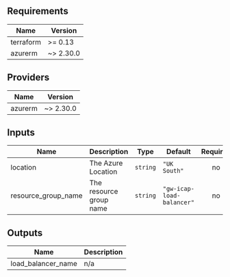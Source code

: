 ## Requirements

| Name | Version |
|------|---------|
| terraform | >= 0.13 |
| azurerm | ~> 2.30.0 |

## Providers

| Name | Version |
|------|---------|
| azurerm | ~> 2.30.0 |

## Inputs

| Name | Description | Type | Default | Required |
|------|-------------|------|---------|:--------:|
| location | The Azure Location | `string` | `"UK South"` | no |
| resource\_group\_name | The resource group name | `string` | `"gw-icap-load-balancer"` | no |

## Outputs

| Name | Description |
|------|-------------|
| load\_balancer\_name | n/a |
